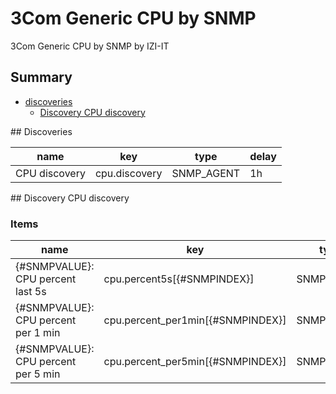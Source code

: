 # 3Com Generic CPU by SNMP
3Com Generic CPU by SNMP by IZI-IT
## Summary
* [discoveries](#discoveries)
  * [Discovery CPU discovery ](#discovery_cpu_discovery
)
<a name="discoveries" />
## Discoveries

| name | key | type | delay |
| ------------- |------------- |------------- |------------- |
| CPU discovery | cpu.discovery | SNMP_AGENT | 1h |

<a name="discovery_cpu_discovery" />
## Discovery CPU discovery

### Items

| name | key | type |
| ------------- |------------- |------------- |
| {#SNMPVALUE}: CPU percent last 5s | cpu.percent5s[{#SNMPINDEX}] | SNMP_AGENT |
| {#SNMPVALUE}: CPU percent per 1 min | cpu.percent_per1min[{#SNMPINDEX}] | SNMP_AGENT |
| {#SNMPVALUE}: CPU percent per 5 min | cpu.percent_per5min[{#SNMPINDEX}] | SNMP_AGENT |
